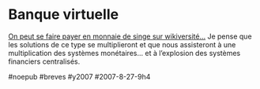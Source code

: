 # Banque virtuelle

[On peut se faire payer en monnaie de singe sur wikiversité...](http://fr.wikiversity.org/wiki/Projet:Wikibanque) Je pense que les solutions de ce type se multiplieront et que nous assisteront à une multiplication des systèmes monétaires... et à l’explosion des systèmes financiers centralisés.

#noepub #breves #y2007 #2007-8-27-9h4
